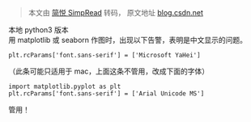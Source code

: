 > 本文由 [简悦 SimpRead](http://ksria.com/simpread/) 转码， 原文地址 [blog.csdn.net](https://blog.csdn.net/minixuezhen/article/details/81516949?utm_medium=distribute.pc_relevant.none-task-blog-)

本地 python3 版本  
用 matplotlib 或 seaborn 作图时，出现以下告警，表明是中文显示的问题。

```
plt.rcParams['font.sans-serif'] = ['Microsoft YaHei']

```

（此条可能只适用于 mac，上面这条不管用，改成下面的字体）

```
import matplotlib.pyplot as plt
plt.rcParams['font.sans-serif'] = ['Arial Unicode MS']

```

管用！
